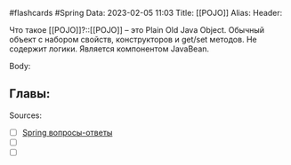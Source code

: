#flashcards #Spring 
Data: 2023-02-05 11:03
Title: [[POJO]]
Alias:
Header:

Что такое [[POJO]]?::[[POJO]] – это Plain Old Java Object. Обычный объект с набором свойств, конструкторов и get/set методов. Не содержит логики. Является компонентом JavaBean.
<!--SR:!2023-03-14,3,210-->




Body:





Главы:
-


Sources:
- [ ] [Spring вопросы-ответы](https://docs.google.com/document/d/1eFbKDhPfud_Kj07jHhj-OmZuEfHYWe4HaLUW4pRkZ9U/edit#heading=h.26f0p2oxn1f9)
- [ ] []()
- [ ] []()
